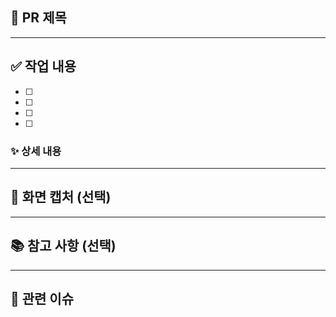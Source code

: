 ## 📌 PR 제목
<!-- 예시: [Feature] 회원가입 폼 구현 -->

---

## ✅ 작업 내용  
- [ ] 
- [ ] 
- [ ]   
- [ ] 

### ✨ 상세 내용  
<!-- 
어떤 작업을 했는지 구체적으로 작성해주세요. 
예: 
- 회원가입 페이지 레이아웃 구현 
- 비밀번호 입력 시 보이기/숨기기 버튼 추가 
- 이메일 유효성 검사 로직 추가
-->

---

## 📸 화면 캡처 (선택)  
<!-- 
디자인 구현 결과를 캡처해서 첨부해 주세요.
필수는 아니지만, UI 작업 시 리뷰에 도움이 됩니다.
-->

---

## 📚 참고 사항 (선택)  
<!-- 
특이사항이나 리뷰어가 알아야 할 내용을 작성하세요.
예: Validation 규칙은 Figma 기준, API 연동은 추후 예정 등 
-->

---

## 🔗 관련 이슈  
<!-- 
예시: Closes #1, Resolves #5 
PR 병합 시 자동으로 이슈가 닫히게 됩니다.
-->
